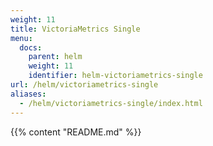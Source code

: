 ```yaml
---
weight: 11
title: VictoriaMetrics Single
menu:
  docs:
    parent: helm
    weight: 11
    identifier: helm-victoriametrics-single
url: /helm/victoriametrics-single
aliases:
  - /helm/victoriametrics-single/index.html
---
```

{{% content "README.md" %}}
